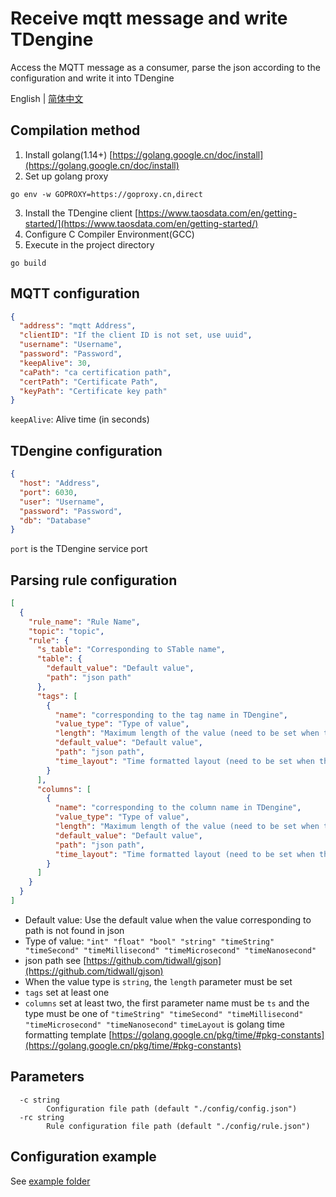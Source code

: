 # Receive mqtt message and write TDengine
Access the MQTT message as a consumer, parse the json according to the configuration and write it into TDengine

English | [简体中文](README-CN.md)

## Compilation method
1. Install golang(1.14+) [https://golang.google.cn/doc/install](https://golang.google.cn/doc/install)
2. Set up golang proxy
```shell
go env -w GOPROXY=https://goproxy.cn,direct
```
3. Install the TDengine client [https://www.taosdata.com/en/getting-started/](https://www.taosdata.com/en/getting-started/)
4. Configure C Compiler Environment(GCC)
5. Execute in the project directory
```shell
go build
```

## MQTT configuration

```json
{
  "address": "mqtt Address",
  "clientID": "If the client ID is not set, use uuid",
  "username": "Username",
  "password": "Password",
  "keepAlive": 30,
  "caPath": "ca certification path",
  "certPath": "Certificate Path",
  "keyPath": "Certificate key path"
}
```
`keepAlive`: Alive time (in seconds)

## TDengine configuration

```json
{
  "host": "Address",
  "port": 6030,
  "user": "Username",
  "password": "Password",
  "db": "Database"
}
```

`port` is the TDengine service port

## Parsing rule configuration

```json
[
  {
    "rule_name": "Rule Name",
    "topic": "topic",
    "rule": {
      "s_table": "Corresponding to STable name",
      "table": {
        "default_value": "Default value",
        "path": "json path"
      },
      "tags": [
        {
          "name": "corresponding to the tag name in TDengine",
          "value_type": "Type of value",
          "length": "Maximum length of the value (need to be set when the value type is string)",
          "default_value": "Default value",
          "path": "json path",
          "time_layout": "Time formatted layout (need to be set when the value type is timeString)"
        }
      ],
      "columns": [
        {
          "name": "corresponding to the column name in TDengine",
          "value_type": "Type of value",
          "length": "Maximum length of the value (need to be set when the value type is string)",
          "default_value": "Default value",
          "path": "json path",
          "time_layout": "Time formatted layout (need to be set when the value type is timeString)"
        }
      ]
    }
  }
]
```
* Default value: Use the default value when the value corresponding to path is not found in json
* Type of value: `"int"
  "float"
  "bool"
  "string"
  "timeString"
  "timeSecond"
  "timeMillisecond"
  "timeMicrosecond"
  "timeNanosecond"`
* json path see [https://github.com/tidwall/gjson](https://github.com/tidwall/gjson)
* When the value type is `string`, the `length` parameter must be set
* `tags` set at least one
* `columns` set at least two, the first parameter name must be `ts` and the type must be one of `"timeString" "timeSecond" "timeMillisecond" "timeMicrosecond" "timeNanosecond"`
  `timeLayout` is golang time formatting template [https://golang.google.cn/pkg/time/#pkg-constants](https://golang.google.cn/pkg/time/#pkg-constants)
## Parameters
```
  -c string
        Configuration file path (default "./config/config.json")
  -rc string
        Rule configuration file path (default "./config/rule.json")
```

## Configuration example
See [example folder](example)